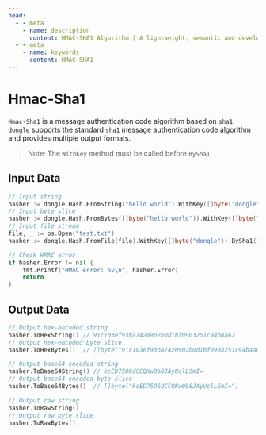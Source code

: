 ```yaml
---
head:
  - - meta
    - name: description
      content: HMAC-SHA1 Algorithm | A lightweight, semantic and developer-friendly golang encoding & crypto library
  - - meta
    - name: keywords
      content: HMAC-SHA1
---
```


# Hmac-Sha1

`Hmac-Sha1` is a message authentication code algorithm based on `sha1`. `dongle` supports the standard `sha1` message authentication code algorithm and provides multiple output formats.

> Note: The `WithKey` method must be called before `BySha1`

## Input Data

```go
// Input string
hasher := dongle.Hash.FromString("hello world").WithKey([]byte("dongle")).BySha1()
// Input byte slice
hasher := dongle.Hash.FromBytes([]byte("hello world")).WithKey([]byte("dongle")).BySha1()
// Input file stream
file, _ := os.Open("test.txt")
hasher := dongle.Hash.FromFile(file).WithKey([]byte("dongle")).BySha1()

// Check HMAC error
if hasher.Error != nil {
	fmt.Printf("HMAC error: %v\n", hasher.Error)
	return
}
```

## Output Data

```go
// Output hex-encoded string
hasher.ToHexString() // 91c103ef93ba7420902b0d1bf0903251c94b4a62
// Output hex-encoded byte slice
hasher.ToHexBytes()  // []byte("91c103ef93ba7420902b0d1bf0903251c94b4a62")

// Output base64-encoded string
hasher.ToBase64String() // kcED75O6dCCQKw0b8JAyUclLSmI=
// Output base64-encoded byte slice
hasher.ToBase64Bytes()  // []byte("kcED75O6dCCQKw0b8JAyUclLSmI=")

// Output raw string
hasher.ToRawString()
// Output raw byte slice
hasher.ToRawBytes()
```
